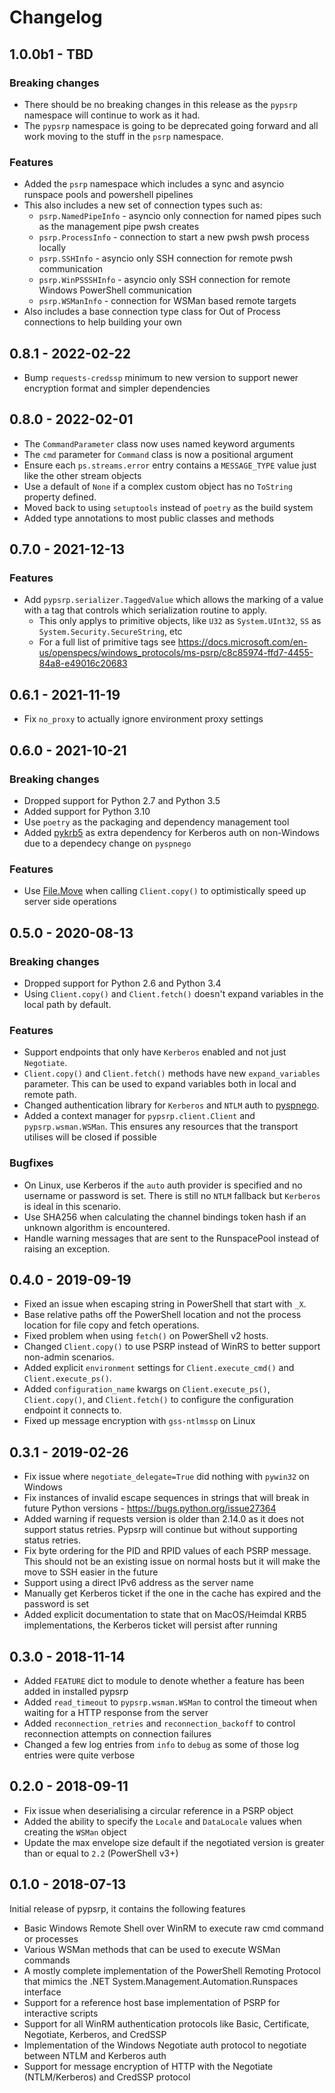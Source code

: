 # Changelog

## 1.0.0b1 - TBD

### Breaking changes

* There should be no breaking changes in this release as the `pypsrp` namespace will continue to work as it had.
* The `pypsrp` namespace is going to be deprecated going forward and all work moving to the stuff in the `psrp` namespace.

### Features

* Added the `psrp` namespace which includes a sync and asyncio runspace pools and powershell pipelines
* This also includes a new set of connection types such as:
  * `psrp.NamedPipeInfo` - asyncio only connection for named pipes such as the management pipe pwsh creates
  * `psrp.ProcessInfo` - connection to start a new pwsh pwsh process locally
  * `psrp.SSHInfo` - asyncio only SSH connection for remote pwsh communication
  * `psrp.WinPSSSHInfo` - asyncio only SSH connection for remote Windows PowerShell communication
  * `psrp.WSManInfo` - connection for WSMan based remote targets
* Also includes a base connection type class for Out of Process connections to help building your own


## 0.8.1 - 2022-02-22

* Bump `requests-credssp` minimum to new version to support newer encryption format and simpler dependencies


## 0.8.0 - 2022-02-01

* The `CommandParameter` class now uses named keyword arguments
* The `cmd` parameter for `Command` class is now a positional argument
* Ensure each `ps.streams.error` entry contains a `MESSAGE_TYPE` value just like the other stream objects
* Use a default of `None` if a complex custom object has no `ToString` property defined.
* Moved back to using `setuptools` instead of `poetry` as the build system
* Added type annotations to most public classes and methods


## 0.7.0 - 2021-12-13

### Features

* Add `pypsrp.serializer.TaggedValue` which allows the marking of a value with a tag that controls which serialization routine to apply.
  * This only applys to primitive objects, like `U32` as `System.UInt32`, `SS` as `System.Security.SecureString`, etc
  * For a full list of primitive tags see https://docs.microsoft.com/en-us/openspecs/windows_protocols/ms-psrp/c8c85974-ffd7-4455-84a8-e49016c20683


## 0.6.1 - 2021-11-19

* Fix `no_proxy` to actually ignore environment proxy settings


## 0.6.0 - 2021-10-21

### Breaking changes

* Dropped support for Python 2.7 and Python 3.5
* Added support for Python 3.10
* Use `poetry` as the packaging and dependency management tool
* Added [pykrb5](https://github.com/jborean93/pykrb5) as extra dependency for Kerberos auth on non-Windows due to a dependecy change on `pyspnego`

### Features

* Use [File.Move](https://docs.microsoft.com/en-us/dotnet/api/system.io.file.move?view=net-5.0) when calling `Client.copy()` to optimistically speed up server side operations


## 0.5.0 - 2020-08-13

### Breaking changes

* Dropped support for Python 2.6 and Python 3.4
* Using `Client.copy()` and `Client.fetch()` doesn't expand variables in the local path by default.

### Features

* Support endpoints that only have `Kerberos` enabled and not just `Negotiate`.
* `Client.copy()` and `Client.fetch()` methods have new `expand_variables` parameter. This can be used to expand variables both in local and remote path.
* Changed authentication library for `Kerberos` and `NTLM` auth to [pyspnego](https://github.com/jborean93/pyspnego).
* Added a context manager for `pypsrp.client.Client` and `pypsrp.wsman.WSMan`. This ensures any resources that the transport utilises will be closed if possible

### Bugfixes

* On Linux, use Kerberos if the `auto` auth provider is specified and no username or password is set. There is still no `NTLM` fallback but `Kerberos` is ideal in this scenario.
* Use SHA256 when calculating the channel bindings token hash if an unknown algorithm is encountered.
* Handle warning messages that are sent to the RunspacePool instead of raising an exception.


## 0.4.0 - 2019-09-19

* Fixed an issue when escaping string in PowerShell that start with `_X`.
* Base relative paths off the PowerShell location and not the process location for file copy and fetch operations.
* Fixed problem when using `fetch()` on PowerShell v2 hosts.
* Changed `Client.copy()` to use PSRP instead of WinRS to better support non-admin scenarios.
* Added explicit `environment` settings for `Client.execute_cmd()` and `Client.execute_ps()`.
* Added `configuration_name` kwargs on `Client.execute_ps()`, `Client.copy()`, and `Client.fetch()` to configure the configuration endpoint it connects to.
* Fixed up message encryption with `gss-ntlmssp` on Linux


## 0.3.1 - 2019-02-26

* Fix issue where `negotiate_delegate=True` did nothing with `pywin32` on Windows
* Fix instances of invalid escape sequences in strings that will break in future Python versions - https://bugs.python.org/issue27364
* Added warning if requests version is older than 2.14.0 as it does not support status retries. Pypsrp will continue but without supporting status retries.
* Fix byte ordering for the PID and RPID values of each PSRP message. This should not be an existing issue on normal hosts but it will make the move to SSH easier in the future
* Support using a direct IPv6 address as the server name
* Manually get Kerberos ticket if the one in the cache has expired and the password is set
* Added explicit documentation to state that on MacOS/Heimdal KRB5 implementations, the Kerberos ticket will persist after running


## 0.3.0 - 2018-11-14

* Added `FEATURE` dict to module to denote whether a feature has been added in installed pypsrp
* Added `read_timeout` to `pypsrp.wsman.WSMan` to control the timeout when waiting for a HTTP response from the server
* Added `reconnection_retries` and `reconnection_backoff` to control reconnection attempts on connection failures
* Changed a few log entries from `info` to `debug` as some of those log entries were quite verbose


## 0.2.0 - 2018-09-11

* Fix issue when deserialising a circular reference in a PSRP object
* Added the ability to specify the `Locale` and `DataLocale` values when creating the `WSMan` object
* Update the max envelope size default if the negotiated version is greater than or equal to `2.2` (PowerShell v3+)


## 0.1.0 - 2018-07-13

Initial release of pypsrp, it contains the following features

* Basic Windows Remote Shell over WinRM to execute raw cmd command or processes
* Various WSMan methods that can be used to execute WSMan commands
* A mostly complete implementation of the PowerShell Remoting Protocol that mimics the .NET System.Management.Automation.Runspaces interface
* Support for a reference host base implementation of PSRP for interactive scripts
* Support for all WinRM authentication protocols like Basic, Certificate, Negotiate, Kerberos, and CredSSP
* Implementation of the Windows Negotiate auth protocol to negotiate between NTLM and Kerberos auth
* Support for message encryption of HTTP with the Negotiate (NTLM/Kerberos) and CredSSP protocol
